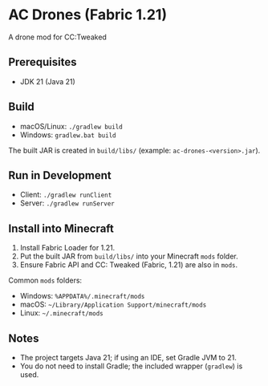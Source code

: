 # AC Drones (Fabric 1.21)
A drone mod for CC:Tweaked

## Prerequisites
- JDK 21 (Java 21)

## Build
- macOS/Linux: `./gradlew build`
- Windows: `gradlew.bat build`

The built JAR is created in `build/libs/` (example: `ac-drones-<version>.jar`).

## Run in Development
- Client: `./gradlew runClient`
- Server: `./gradlew runServer`

## Install into Minecraft
1. Install Fabric Loader for 1.21.
2. Put the built JAR from `build/libs/` into your Minecraft `mods` folder.
3. Ensure Fabric API and CC: Tweaked (Fabric, 1.21) are also in `mods`.

Common `mods` folders:
- Windows: `%APPDATA%/.minecraft/mods`
- macOS: `~/Library/Application Support/minecraft/mods`
- Linux: `~/.minecraft/mods`

## Notes
- The project targets Java 21; if using an IDE, set Gradle JVM to 21.
- You do not need to install Gradle; the included wrapper (`gradlew`) is used.
